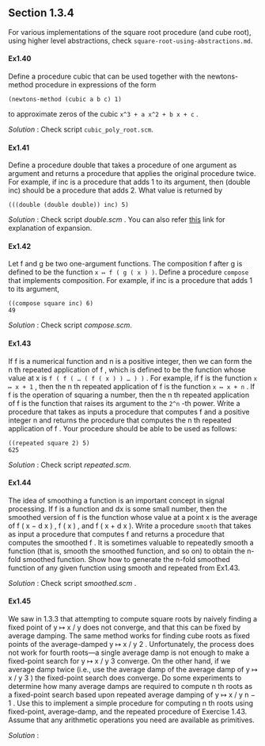 ## Section 1.3.4

For various implementations of the square root procedure (and cube root), using higher level abstractions, 
check `square-root-using-abstractions.md`.

#### Ex1.40
Define a procedure cubic that can be used together with the newtons-method procedure in expressions of the form

`(newtons-method (cubic a b c) 1)`

to approximate zeros of the cubic `x^3 + a x^2 + b x + c` .

_Solution_ : Check script `cubic_poly_root.scm`.

#### Ex1.41

Define a procedure double that takes a procedure of one argument as argument and returns a procedure that applies the original procedure twice. For example, if inc is a procedure that adds 1 to its argument, then (double inc) should be a procedure that adds 2. What value is returned by

`(((double (double double)) inc) 5)`

_Solution_ : Check script _double.scm_ . You can also refer [this](https://codology.net/post/sicp-solution-exercise-1-41/) link for explanation of expansion.

#### Ex1.42

Let f and g be two one-argument functions. The composition f after g is defined to be the function `x ↦ f ( g ( x ) )`. Define a procedure `compose` that implements composition. For example, if inc is a procedure that adds 1 to its argument,
```
((compose square inc) 6)
49
```
_Solution_ : Check script _compose.scm_.

#### Ex1.43

If f is a numerical function and n is a positive integer, then we can form the n th repeated application of f , which is defined to be the function whose value at x is `f ( f ( … ( f ( x ) ) … ) )` . For example, if f is the function `x ↦ x + 1` , then the n th repeated application of f is the function `x ↦ x + n` . If f is the operation of squaring a number, then the n th repeated application of f is the function that raises its argument to the `2^n` -th power. Write a procedure that takes as inputs a procedure that computes f and a positive integer n and returns the procedure that computes the n th repeated application of f . Your procedure should be able to be used as follows:
```
((repeated square 2) 5)
625
```
_Solution_ : Check script _repeated.scm_.

#### Ex1.44

The idea of smoothing a function is an important concept in signal processing. If f is a function and dx is some small number, then the smoothed version of f is the function whose value at a point x is the average of f ( x − d x ) , f ( x ) , and f ( x + d x ). 
Write a procedure `smooth` that takes as input a procedure that computes f and returns a procedure that computes the smoothed f . It is sometimes valuable to repeatedly smooth a function (that is, smooth the smoothed function, and so on) to obtain the n-fold smoothed function. Show how to generate the n-fold smoothed function of any given function using smooth and repeated from Ex1.43.

_Solution_ : Check script _smoothed.scm_ .


#### Ex1.45

We saw in 1.3.3 that attempting to compute square roots by naively finding a fixed point of y ↦ x / y does not converge, and that this can be fixed by average damping. The same method works for finding cube roots as fixed points of the average-damped y ↦ x / y 2 . Unfortunately, the process does not work for fourth roots—a single average damp is not enough to make a fixed-point search for y ↦ x / y 3 converge. On the other hand, if we average damp twice (i.e., use the average damp of the average damp of y ↦ x / y 3 ) the fixed-point search does converge. Do some experiments to determine how many average damps are required to compute n th roots as a fixed-point search based upon repeated average damping of y ↦ x / y n − 1 . Use this to implement a simple procedure for computing n th roots using fixed-point, average-damp, and the repeated procedure of Exercise 1.43. Assume that any arithmetic operations you need are available as primitives.

_Solution_ : 

